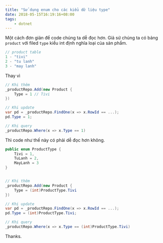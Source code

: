 ```yaml
---
title: "Sử dụng enum cho các kiểu dữ liệu type"
date: 2018-05-15T16:19:16+08:00
tags: 
    - dotnet
---
```


Một cách đơn giản để code chúng ta dễ đọc hơn. Giả sử chúng ta có bảng `product` với filed `type` kiểu int định nghĩa loại của sản phẩm.


``` js
// product table
1 - "tivi"
2 - "tu lanh"
3 - "may lanh"

```

Thay vì
``` csharp
// Khi thêm 
_productRepo.Add(new Product {
    Type = 1 // Tivi
})

// Khi update
var pd = _productRepo.FindOne(x => x.RowId == ...);
pd.Type = 1;

// Khi query
_productRepo.Where(x => x.Type == 1)
```

Thì code như thế này có phải dễ đọc hơn không.
``` csharp
public enum ProductType {
    Tivi = 1,
    TuLanh = 2,
    MayLanh = 3
}


// Khi thêm 
_productRepo.Add(new Product {
    Type = (int)ProductType.Tivi
})

// Khi update
var pd = _productRepo.FindOne(x => x.RowId == ...);
pd.Type = (int)ProductType.Tivi;

// Khi query
_productRepo.Where(x => x.Type == (int)ProductType.Tivi)
```

Thanks.